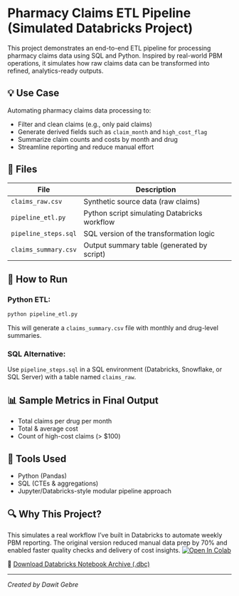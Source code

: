 # Pharmacy Claims ETL Pipeline (Simulated Databricks Project)

This project demonstrates an end-to-end ETL pipeline for processing pharmacy claims data using SQL and Python. Inspired by real-world PBM operations, it simulates how raw claims data can be transformed into refined, analytics-ready outputs.

## 💡 Use Case

Automating pharmacy claims data processing to:
- Filter and clean claims (e.g., only paid claims)
- Generate derived fields such as `claim_month` and `high_cost_flag`
- Summarize claim counts and costs by month and drug
- Streamline reporting and reduce manual effort

## 📁 Files

| File | Description |
|------|-------------|
| `claims_raw.csv` | Synthetic source data (raw claims) |
| `pipeline_etl.py` | Python script simulating Databricks workflow |
| `pipeline_steps.sql` | SQL version of the transformation logic |
| `claims_summary.csv` | Output summary table (generated by script) |

## 🧪 How to Run

### Python ETL:
```bash
python pipeline_etl.py
```
This will generate a `claims_summary.csv` file with monthly and drug-level summaries.

### SQL Alternative:
Use `pipeline_steps.sql` in a SQL environment (Databricks, Snowflake, or SQL Server) with a table named `claims_raw`.

## 📊 Sample Metrics in Final Output
- Total claims per drug per month
- Total & average cost
- Count of high-cost claims (> $100)

## 🔧 Tools Used
- Python (Pandas)
- SQL (CTEs & aggregations)
- Jupyter/Databricks-style modular pipeline approach

## 🔍 Why This Project?

This simulates a real workflow I’ve built in Databricks to automate weekly PBM reporting. The original version reduced manual data prep by 70% and enabled faster quality checks and delivery of cost insights.
[![Open In Colab](https://colab.research.google.com/assets/colab-badge.svg)](https://colab.research.google.com/github/dawitgebre2014/pharmacy-claims-etl-pipeline/blob/main/pharmacy_claims_etl_colab.ipynb)

🧠 [Download Databricks Notebook Archive (.dbc)](./Pharmacy%20Claims%20ETL.dbc)

---

*Created by Dawit Gebre*
